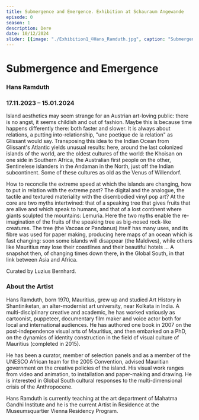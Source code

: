 ```yaml
---
title: Submergence and Emergence. Exhibition at Schauraum Angewande
episode: 0
season: 1
description: Dere
date: 10/12/2024
slider: [{image: "./Exhibition1_©Hans_Ramduth.jpg", caption: "Submergence"},]
---
```


# Submergence and Emergence
### Hans Ramduth
### 17.11.2023 – 15.01.2024

Island aesthetics may seem strange for an Austrian art-loving public: there is no angst, it seems childish and out of fashion. Maybe this is because time happens differently there: both faster and slower. lt is always about relations, a putting into-relationship, "une poetique de la relation" as Glissant would say. Transposing this idea to the Indian Ocean from Glissant's Atlantic yields unusual results: here, around the last colonized islands of the world, are the oldest cultures of the world: the Khoisan on one side in Southern Africa, the Australian first people on the other, Sentinelese islanders in the Andaman in the North, just off the Indian subcontinent. Some of these cultures as old as the Venus of Willendorf.

How to reconcile the extreme speed at which the islands are changing, how to put in relation with the extreme past? The digital and the analogue, the tactile and textured materiality with the disembodied vinyl pop art?
At the core are two myths intertwined: that of a speaking tree that gives fruits that are alive and which speak to humans, and that of a lost continent where giants sculpted the mountains: Lemuria.
Here the two myths enable the re-imagination of the fruits of the speaking tree as big-nosed rock-like creatures. The tree (the Vacoas or Pandanus) itself has many uses, and its fibre was used for paper making, producing here maps of an ocean which is fast changing: soon some islands will disappear (the Maldives), while others like Mauritius may lose their coastlines and their beautiful hotels ...
A snapshot then, of changing times down there, in the Global South, in that link between Asia and Africa.

Curated by Luzius Bernhard.

### About the Artist

Hans Ramduth, born 1970, Mauritius, grew up and studied Art History in Shantiniketan, an alter-modernist art university, near Kolkata in lndia. A multi-disciplinary creative and academic, he has worked variously as cartoonist, puppeteer, documentary film maker and voice actor both for local and international audiences. He has authored one book in 2007 on the post-independence visual arts of Mauritius, and then embarked on a PhD, on the dynamics of identity construction in the field of visual culture of Mauritius (completed in 2015).

He has been a curator, member of selection panels and as a member of the UNESCO African team for the 2005 Convention, advised Mauritian government on the creative policies of the island. His visual work ranges from video and animation, to installation and paper-making and drawing. He is interested in Global South cultural responses to the multi-dimensional crisis of the Anthropocene.

Hans Ramduth is currently teaching at the art department of Mahatma Gandhi Institute and he is the current Artist in Residence at the Museumsquartier Vienna Residency Program.
